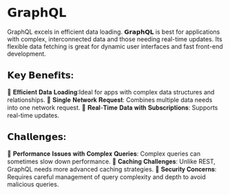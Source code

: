 # 𝗚𝗿𝗮𝗽𝗵𝗤𝗟
GraphQL excels in efficient data loading. 𝗚𝗿𝗮𝗽𝗵𝗤𝗟 is best for applications with complex, interconnected data and those needing real-time updates. Its flexible data fetching is great for dynamic user interfaces and fast front-end development.

## 𝗞𝗲𝘆 𝗕𝗲𝗻𝗲𝗳𝗶𝘁𝘀: 
🔷 𝐄𝐟𝐟𝐢𝐜𝐢𝐞𝐧𝐭 𝐃𝐚𝐭𝐚 𝐋𝐨𝐚𝐝𝐢𝐧𝐠:Ideal for apps with complex data structures and relationships.
🔷 𝐒𝐢𝐧𝐠𝐥𝐞 𝐍𝐞𝐭𝐰𝐨𝐫𝐤 𝐑𝐞𝐪𝐮𝐞𝐬𝐭: Combines multiple data needs into one network request.
🔷 𝐑𝐞𝐚𝐥-𝐓𝐢𝐦𝐞 𝐃𝐚𝐭𝐚 𝐰𝐢𝐭𝐡 𝐒𝐮𝐛𝐬𝐜𝐫𝐢𝐩𝐭𝐢𝐨𝐧𝐬: Supports real-time updates.

## 𝗖𝗵𝗮𝗹𝗹𝗲𝗻𝗴𝗲𝘀: 
🔶 𝐏𝐞𝐫𝐟𝐨𝐫𝐦𝐚𝐧𝐜𝐞 𝐈𝐬𝐬𝐮𝐞𝐬 𝐰𝐢𝐭𝐡 𝐂𝐨𝐦𝐩𝐥𝐞𝐱 𝐐𝐮𝐞𝐫𝐢𝐞𝐬:  Complex queries can sometimes slow down performance.
🔶 𝐂𝐚𝐜𝐡𝐢𝐧𝐠 𝐂𝐡𝐚𝐥𝐥𝐞𝐧𝐠𝐞𝐬: Unlike REST, GraphQL needs more advanced caching strategies.
🔶 𝐒𝐞𝐜𝐮𝐫𝐢𝐭𝐲 𝐂𝐨𝐧𝐜𝐞𝐫𝐧𝐬: Requires careful management of query complexity and depth to avoid malicious queries.